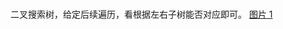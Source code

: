 #

二叉搜索树，给定后续遍历，看根据左右子树能否对应即可。
[图片 1](https://secure2.wostatic.cn/static/UGkFWPC819ufzxnLTWwvw/82ff0e527d4cca92096e001794bda14.jpg?auth_key=1660895583-b8YgMeY4t6gAwEPNYKVwjJ-0-3f359ca5b8a34a4a400eb9134455c9eb)
